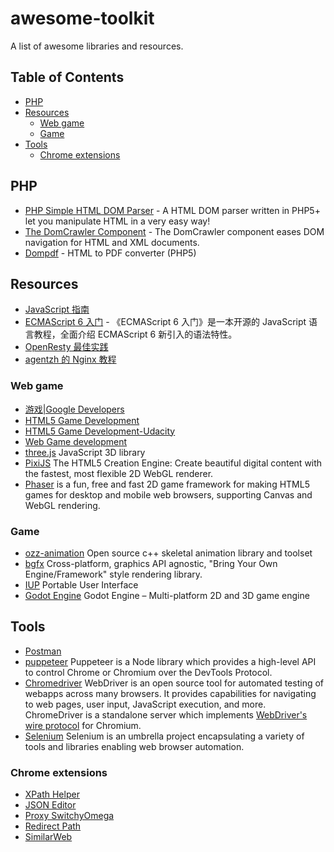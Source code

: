 # awesome-toolkit

A list of awesome libraries and resources.

## Table of Contents
- [PHP](#php)
- [Resources](#resources)
  - [Web game](#web-game)
  - [Game](#game)
- [Tools](#tools)
  - [Chrome extensions](#chrome-extensions)
    
## PHP

* [PHP Simple HTML DOM Parser](http://simplehtmldom.sourceforge.net/) - A HTML DOM parser written in PHP5+ let you manipulate HTML in a very easy way!
* [The DomCrawler Component](https://symfony.com/doc/current/components/dom_crawler.html) - The DomCrawler component eases DOM navigation for HTML and XML documents.
* [Dompdf](https://github.com/dompdf/dompdf) - HTML to PDF converter (PHP5) 

## Resources

* [JavaScript 指南](https://developer.mozilla.org/zh-CN/docs/Web/JavaScript/Guide)
* [ECMAScript 6 入门](http://es6.ruanyifeng.com/) - 《ECMAScript 6 入门》是一本开源的 JavaScript 语言教程，全面介绍 ECMAScript 6 新引入的语法特性。
* [OpenResty 最佳实践](https://moonbingbing.gitbooks.io/openresty-best-practices/content/index.html)
* [agentzh 的 Nginx 教程](https://openresty.org/download/agentzh-nginx-tutorials-zhcn.html)

### Web game

  * [游戏|Google Developers](https://developers.google.com/games/)
  * [HTML5 Game Development](http://html5gamedevelopment.com/)
  * [HTML5 Game Development-Udacity
](https://www.youtube.com/watch?v=i3n-BZ2UHO0&list=PLAwxTw4SYaPlUUkh6txMRXE-w-6N1Z225)
  * [Web Game development](https://developer.mozilla.org/zh-CN/docs/Games)
  * [three.js](https://threejs.org/)  JavaScript 3D library
  * [PixiJS](http://www.pixijs.com/)  The HTML5 Creation Engine: Create beautiful digital content with the fastest, most flexible 2D WebGL renderer.
  * [Phaser](https://phaser.io/) is a fun, free and fast 2D game framework for making HTML5 games for desktop and mobile web browsers, supporting Canvas and WebGL rendering. 

### Game

  * [ozz-animation](https://github.com/guillaumeblanc/ozz-animation/) Open source c++ skeletal animation library and toolset 
  * [bgfx](https://github.com/bkaradzic/bgfx) Cross-platform, graphics API agnostic, "Bring Your Own Engine/Framework" style rendering library.
  * [IUP](http://iup.sourceforge.net/) Portable User Interface
  * [Godot Engine](https://github.com/godotengine/godot) Godot Engine – Multi-platform 2D and 3D game engine

## Tools

* [Postman](https://www.getpostman.com/)
* [puppeteer](https://github.com/GoogleChrome/puppeteer) 
  Puppeteer is a Node library which provides a high-level API to control Chrome or Chromium over the DevTools Protocol.
* [Chromedriver](https://sites.google.com/a/chromium.org/chromedriver/) 
  WebDriver is an open source tool for automated testing of webapps across many browsers. It provides capabilities for navigating to web pages, user input, JavaScript execution, and more.  ChromeDriver is a standalone server which implements [WebDriver's wire protocol](https://github.com/SeleniumHQ/selenium/wiki/JsonWireProtocol) for Chromium. 
* [Selenium](https://github.com/SeleniumHQ/selenium)
  Selenium is an umbrella project encapsulating a variety of tools and libraries enabling web browser automation.

### Chrome extensions

  * [XPath Helper](https://chrome.google.com/webstore/detail/xpath-helper/hgimnogjllphhhkhlmebbmlgjoejdpjl)
  * [JSON Editor](https://chrome.google.com/webstore/detail/json-editor/lhkmoheomjbkfloacpgllgjcamhihfaj)
  * [Proxy SwitchyOmega](https://chrome.google.com/webstore/detail/proxy-switchyomega/padekgcemlokbadohgkifijomclgjgif)
  * [Redirect Path](https://chrome.google.com/webstore/detail/redirect-path/aomidfkchockcldhbkggjokdkkebmdll)
  * [SimilarWeb](https://chrome.google.com/webstore/detail/similarweb-traffic-rank-w/hoklmmgfnpapgjgcpechhaamimifchmp)


